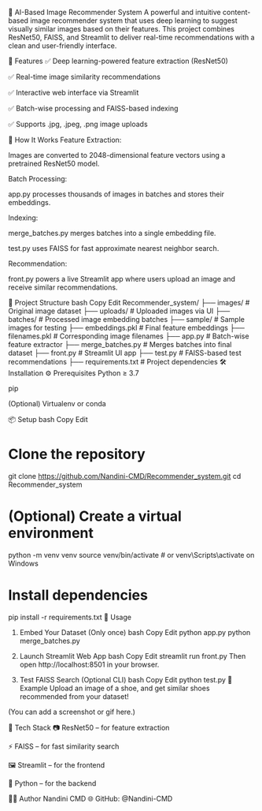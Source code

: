 🧠 AI-Based Image Recommender System
A powerful and intuitive content-based image recommender system that uses deep learning to suggest visually similar images based on their features. This project combines ResNet50, FAISS, and Streamlit to deliver real-time recommendations with a clean and user-friendly interface.

🚀 Features
✅ Deep learning-powered feature extraction (ResNet50)

✅ Real-time image similarity recommendations

✅ Interactive web interface via Streamlit

✅ Batch-wise processing and FAISS-based indexing

✅ Supports .jpg, .jpeg, .png image uploads

🧩 How It Works
Feature Extraction:

Images are converted to 2048-dimensional feature vectors using a pretrained ResNet50 model.

Batch Processing:

app.py processes thousands of images in batches and stores their embeddings.

Indexing:

merge_batches.py merges batches into a single embedding file.

test.py uses FAISS for fast approximate nearest neighbor search.

Recommendation:

front.py powers a live Streamlit app where users upload an image and receive similar recommendations.

📂 Project Structure
bash
Copy
Edit
Recommender_system/
├── images/               # Original image dataset
├── uploads/              # Uploaded images via UI
├── batches/              # Processed image embedding batches
├── sample/               # Sample images for testing
├── embeddings.pkl        # Final feature embeddings
├── filenames.pkl         # Corresponding image filenames
├── app.py                # Batch-wise feature extractor
├── merge_batches.py      # Merges batches into final dataset
├── front.py              # Streamlit UI app
├── test.py               # FAISS-based test recommendations
├── requirements.txt      # Project dependencies
🛠️ Installation
⚙️ Prerequisites
Python ≥ 3.7

pip

(Optional) Virtualenv or conda

📦 Setup
bash
Copy
Edit
# Clone the repository
git clone https://github.com/Nandini-CMD/Recommender_system.git
cd Recommender_system

# (Optional) Create a virtual environment
python -m venv venv
source venv/bin/activate  # or venv\Scripts\activate on Windows

# Install dependencies
pip install -r requirements.txt
🧪 Usage
1. Embed Your Dataset (Only once)
bash
Copy
Edit
python app.py
python merge_batches.py
2. Launch Streamlit Web App
bash
Copy
Edit
streamlit run front.py
Then open http://localhost:8501 in your browser.

3. Test FAISS Search (Optional CLI)
bash
Copy
Edit
python test.py
📸 Example
Upload an image of a shoe, and get similar shoes recommended from your dataset!

(You can add a screenshot or gif here.)

🧠 Tech Stack
📷 ResNet50 – for feature extraction

⚡ FAISS – for fast similarity search

🖼️ Streamlit – for the frontend

🐍 Python – for the backend

🧑‍💻 Author
Nandini CMD
🌐 GitHub: @Nandini-CMD

